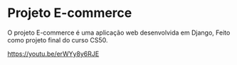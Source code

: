 # Projeto E-commerce

O projeto E-commerce é uma aplicação web desenvolvida em Django, Feito como projeto final do curso CS50.

https://youtu.be/erWYy8y6RJE

